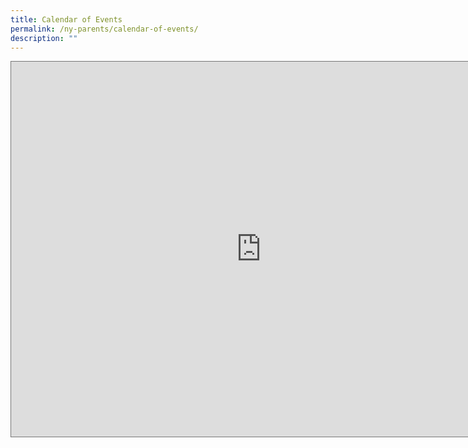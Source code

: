 ```yaml
---
title: Calendar of Events
permalink: /ny-parents/calendar-of-events/
description: ""
---
```


<iframe src="https://calendar.google.com/calendar/embed?height=600&wkst=2&bgcolor=%23ffffff&ctz=Asia%2FSingapore&src=bnlqY3dlYjIwMTRAZ21haWwuY29t&src=ZW4uc2luZ2Fwb3JlI2hvbGlkYXlAZ3JvdXAudi5jYWxlbmRhci5nb29nbGUuY29t&color=%237986CB&color=%23D81B60" style="border:solid 1px #777" width="800" height="600" frameborder="0" scrolling="no"></iframe>